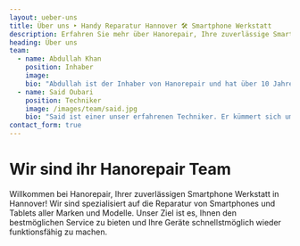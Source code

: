 ```yaml
---
layout: ueber-uns
title: Über uns ‣ Handy Reparatur Hannover 🛠️ Smartphone Werkstatt
description: Erfahren Sie mehr über Hanorepair, Ihre zuverlässige Smartphone Werkstatt in Hannover. Wir bieten schnelle und professionelle Reparaturen für Smartphones und Tablets.
heading: Über uns
team:
  - name: Abdullah Khan
    position: Inhaber
    image: 
    bio: "Abdullah ist der Inhaber von Hanorepair und hat über 10 Jahre Erfahrung in der Smartphone-Reparatur."
  - name: Said Oubari
    position: Techniker
    image: /images/team/said.jpg
    bio: "Said ist einer unser erfahrenen Techniker. Er kümmert sich um Reparaturen und unsere Geschäftskunden."
contact_form: true
---
```

# Wir sind ihr Hanorepair Team

Willkommen bei Hanorepair, Ihrer zuverlässigen Smartphone Werkstatt in Hannover! Wir sind spezialisiert auf die Reparatur von Smartphones und Tablets aller Marken und Modelle. Unser Ziel ist es, Ihnen den bestmöglichen Service zu bieten und Ihre Geräte schnellstmöglich wieder funktionsfähig zu machen.
